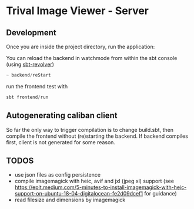 # Trival Image Viewer - Server

## Development

Once you are inside the project directory, run the application:

You can reload the backend in watchmode from within the sbt console (using [sbt-revolver](https://github.com/spray/sbt-revolver))

```scala
~ backend/reStart
```

run the frontend test with

```scala
sbt frontend/run
```

## Autogenerating caliban client

So far the only way to trigger compilation is to change build.sbt, then compile the frontend without (re)starting the backend. If backend compiles first, client is not generated for some reason.

## TODOS

- use json files as config persistence
- compile imagemagick with heic, avif and jxl (jpeg xl) support (see https://eplt.medium.com/5-minutes-to-install-imagemagick-with-heic-support-on-ubuntu-18-04-digitalocean-fe2d09dcef1 for guidance)
- read filesize and dimensions by imagemagick
